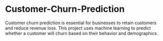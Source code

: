 # Customer-Churn-Prediction
Customer churn prediction is essential for businesses to retain customers and reduce revenue loss. This project uses machine learning to predict whether a customer will churn based on their behavior and demographics.
